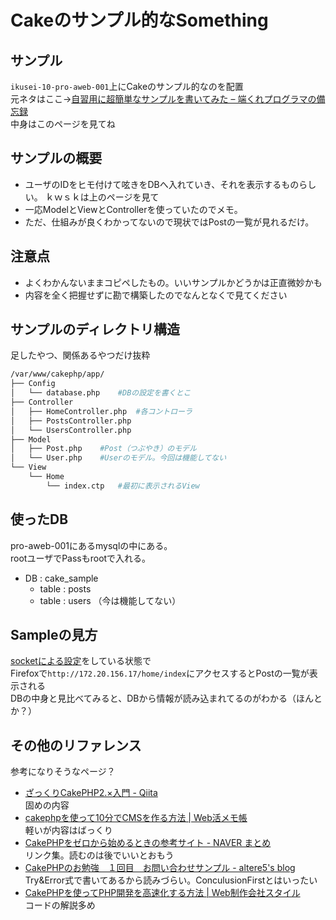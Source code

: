 # Cakeのサンプル的なSomething
## サンプル
`ikusei-10-pro-aweb-001`上にCakeのサンプル的なのを配置  
元ネタはここ→[自習用に超簡単なサンプルを書いてみた – 端くれプログラマの備忘録](http://www.84kure.com/blog/2014/09/27/cakephp-%E8%87%AA%E7%BF%92%E7%94%A8%E3%81%AB%E8%B6%85%E7%B0%A1%E5%8D%98%E3%81%AA%E3%82%B5%E3%83%B3%E3%83%97%E3%83%AB%E3%82%92%E6%9B%B8%E3%81%84%E3%81%A6%E3%81%BF%E3%81%9F/)  
中身はこのページを見てね  

## サンプルの概要
+ ユーザのIDをヒモ付けて呟きをDBへ入れていき、それを表示するものらしい。  ｋｗｓｋは上のページを見て
+ 一応ModelとViewとControllerを使っていたのでメモ。
+ ただ、仕組みが良くわかってないので現状ではPostの一覧が見れるだけ。

## 注意点
+ よくわかんないままコピペしたもの。いいサンプルかどうかは正直微妙かも
+ 内容を全く把握せずに勘で構築したのでなんとなくで見てください

## サンプルのディレクトリ構造
足したやつ、関係あるやつだけ抜粋
```bash
/var/www/cakephp/app/
├── Config
│   └── database.php	#DBの設定を書くとこ
├── Controller
│   ├── HomeController.php	#各コントローラ
│   ├── PostsController.php
│   └── UsersController.php
├── Model
│   ├── Post.php	#Post（つぶやき）のモデル
│   └── User.php	#Userのモデル。今回は機能してない
└── View
    └── Home
        └── index.ctp	#最初に表示されるView
```
## 使ったDB
pro-aweb-001にあるmysqlの中にある。  
rootユーザでPassもrootで入れる。
+ DB : cake_sample
	- table : posts
	- table : users	（今は機能してない）

## Sampleの見方
[socketによる設定](./httpアクセス.md.html)をしている状態で  
Firefoxで`http://172.20.156.17/home/index`にアクセスするとPostの一覧が表示される  
DBの中身と見比べてみると、DBから情報が読み込まれてるのがわかる（ほんとか？）

## その他のリファレンス
参考になりそうなページ？
+ [ざっくりCakePHP2.×入門 - Qiita](http://qiita.com/kazukichi/items/2ef6f81e11709f1a75bd)  
固めの内容
+ [cakephpを使って10分でCMSを作る方法 | Web活メモ帳](http://blog.verygoodtown.com/2011/07/cakephp-10-minutes-cms/)  
軽いが内容はばっくり
+ [CakePHPをゼロから始めるときの参考サイト - NAVER まとめ](http://matome.naver.jp/odai/2138245018375771201)  
リンク集。読むのは後でいいとおもう
+ [CakePHPのお勉強　１回目　お問い合わせサンプル - altere5's blog](http://altere5.hateblo.jp/entry/2013/11/16/CakePHP%E3%81%AE%E3%81%8A%E5%8B%89%E5%BC%B7_%EF%BC%91%E5%9B%9E%E7%9B%AE_%E3%81%8A%E5%95%8F%E3%81%84%E5%90%88%E3%82%8F%E3%81%9B%E3%82%B5%E3%83%B3%E3%83%97%E3%83%AB)    
Try&Error式で書いてあるから読みづらい。ConculusionFirstとはいったい
+ [CakePHPを使ってPHP開発を高速化する方法 | Web制作会社スタイル](http://www.hp-stylelink.com/news/2013/10/20131011.php#list04)  
コードの解説多め

